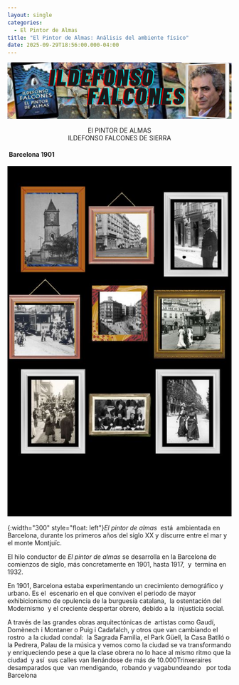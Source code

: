 ```yaml
---
layout: single
categories:
  - El Pintor de Almas
title: "El Pintor de Almas: Análisis del ambiente físico"
date: 2025-09-29T18:56:00.000-04:00
---
```

![](/assets/img/banner-el-pintor-de-almas.png)

<center>El PINTOR DE ALMAS</center> 
<center>ILDEFONSO FALCONES DE SIERRA</center>

####  **Barcelona 1901**

![](/assets/img/barcelona-1901.jpg)

{:width="300" style="float: left"}*El pintor de almas*  está  ambientada en Barcelona, durante los primeros años del siglo XX y discurre entre el mar y el monte Montjuïc.

El hilo conductor de *El pintor de almas* se desarrolla en la Barcelona de comienzos de siglo, más concretamente en 1901, hasta 1917,  y  termina en  1932. 

En 1901, Barcelona estaba experimentando un crecimiento demográfico y urbano. Es el  escenario en el que conviven el periodo de mayor exhibicionismo de opulencia de la burguesía catalana,  la ostentación del Modernismo  y el creciente despertar obrero, debido a la  injusticia social. 

A través de las grandes obras arquitectónicas de  artistas como Gaudí, Domènech i Montaner o Puig i Cadafalch, y otros que van cambiando el rostro  a la ciudad condal:  la Sagrada Familia, el Park Güell, la Casa Batlló o la Pedrera, Palau de la música y vemos como la ciudad se va transformando y enriqueciendo pese a que la clase obrera no lo hace al mismo ritmo que la ciudad  y así  sus calles van llenándose de más de 10.000Trinxeraires desamparados que  van mendigando,  robando y vagabundeando   por toda Barcelona
